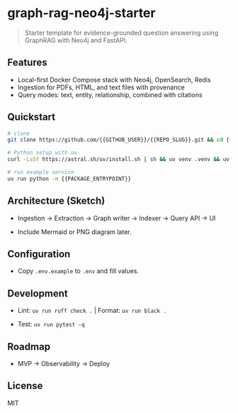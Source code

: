 # graph-rag-neo4j-starter

> Starter template for evidence-grounded question answering using GraphRAG with Neo4j and FastAPI.

## Features

- Local-first Docker Compose stack with Neo4j, OpenSearch, Redis
- Ingestion for PDFs, HTML, and text files with provenance
- Query modes: text, entity, relationship, combined with citations

## Quickstart

```bash
# clone
git clone https://github.com/{{GITHUB_USER}}/{{REPO_SLUG}}.git && cd {{REPO_SLUG}}

# Python setup with uv
curl -LsSf https://astral.sh/uv/install.sh | sh && uv venv .venv && uv pip install -e ".[dev]"

# run example service
uv run python -m {{PACKAGE_ENTRYPOINT}}
```

## Architecture (Sketch)

- Ingestion → Extraction → Graph writer → Indexer → Query API → UI

- Include Mermaid or PNG diagram later.

## Configuration

- Copy `.env.example` to `.env` and fill values.

## Development

- Lint: `uv run ruff check .` | Format: `uv run black .`

- Test: `uv run pytest -q`

## Roadmap

- MVP → Observability → Deploy

## License

MIT
